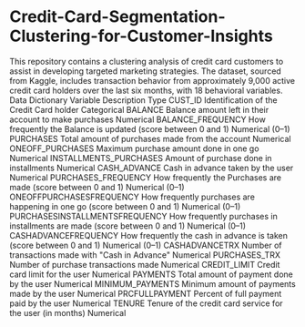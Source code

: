 # Credit-Card-Segmentation-Clustering-for-Customer-Insights
This repository contains a clustering analysis of credit card customers to assist in developing targeted marketing strategies. The dataset, sourced from Kaggle, includes transaction behavior from approximately 9,000 active credit card holders over the last six months, with 18 behavioral variables.
Data Dictionary
Variable	Description	Type
CUST_ID	Identification of the Credit Card holder	Categorical
BALANCE	Balance amount left in their account to make purchases	Numerical
BALANCE_FREQUENCY	How frequently the Balance is updated (score between 0 and 1)	Numerical (0–1)
PURCHASES	Total amount of purchases made from the account	Numerical
ONEOFF_PURCHASES	Maximum purchase amount done in one go	Numerical
INSTALLMENTS_PURCHASES	Amount of purchase done in installments	Numerical
CASH_ADVANCE	Cash in advance taken by the user	Numerical
PURCHASES_FREQUENCY	How frequently the Purchases are made (score between 0 and 1)	Numerical (0–1)
ONEOFFPURCHASESFREQUENCY	How frequently purchases are happening in one go (score between 0 and 1)	Numerical (0–1)
PURCHASESINSTALLMENTSFREQUENCY	How frequently purchases in installments are made (score between 0 and 1)	Numerical (0–1)
CASHADVANCEFREQUENCY	How frequently the cash in advance is taken (score between 0 and 1)	Numerical (0–1)
CASHADVANCETRX	Number of transactions made with "Cash in Advance"	Numerical
PURCHASES_TRX	Number of purchase transactions made	Numerical
CREDIT_LIMIT	Credit card limit for the user	Numerical
PAYMENTS	Total amount of payment done by the user	Numerical
MINIMUM_PAYMENTS	Minimum amount of payments made by the user	Numerical
PRCFULLPAYMENT	Percent of full payment paid by the user	Numerical
TENURE	Tenure of the credit card service for the user (in months)	Numerical
